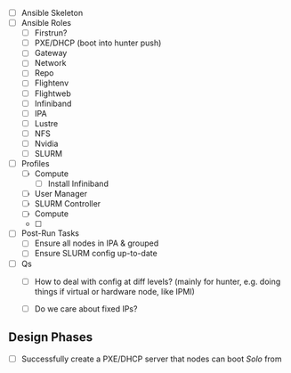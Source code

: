 
- [ ] Ansible Skeleton
- [ ] Ansible Roles
    - [ ] Firstrun?
    - [ ] PXE/DHCP (boot into hunter push) 
    - [ ] Gateway
    - [ ] Network
    - [ ] Repo
    - [ ] Flightenv
    - [ ] Flightweb
    - [ ] Infiniband
    - [ ] IPA
    - [ ] Lustre
    - [ ] NFS
    - [ ] Nvidia
    - [ ] SLURM
- [ ] Profiles 
    - [ ] Compute
        - [ ] Install Infiniband 
    - [ ] User Manager
    - [ ] SLURM Controller 
    - [ ] Compute 
    - [ ] 
- [ ] Post-Run Tasks
    - [ ] Ensure all nodes in IPA & grouped
    - [ ] Ensure SLURM config up-to-date
- [ ] Qs
    - [ ] How to deal with config at diff levels? (mainly for hunter, e.g. doing things if virtual or hardware node, like IPMI) 
    - [ ] Do we care about fixed IPs? 


## Design Phases

- [ ] Successfully create a PXE/DHCP server that nodes can boot _Solo_ from 
